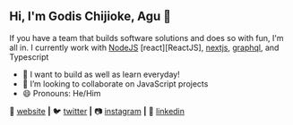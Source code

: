 ## Hi, I'm Godis Chijioke, Agu 👋

If you have a team that builds software solutions and does so with fun, I'm all in. I currently work with [NodeJS][nodejs] [react][ReactJS], [nextjs][nextjs], [graphql][graphql], and Typescript

- 🔭 I want to build as well as learn everyday!
- 👯 I’m looking to collaborate on JavaScript projects
- 😄 Pronouns: He/Him

🏡 [website][website] **|** 
🐦 [twitter][twitter] **|** 
📷 [instagram][instagram] **|** 
👔 [linkedin][linkedin]

[graphql]: https://graphql.org/
[nodejs]: https://nodejs.org/en/
[react]: http://reactjs.org
[nextjs]: https://nextjs.org/
[tailwind]: https://tailwindcss.com
[website]: https://godisagu.netlify.app/
[twitter]: https://twitter.com/dev_cjay
[instagram]: https://instagram.com/godisagu
[linkedin]: https://www.linkedin.com/in/godis-agu-105619156/
